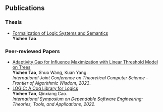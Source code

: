 <!-- (Asterisk denotes equal contribution) -->
## Publications

### Thesis
- [Formalization of Logic Systems and Semantics](https://ychtao.github.io/files/thesis.pdf)
<br>**Yichen Tao**.

### Peer-reviewed Papers
- [Adaptivity Gap for Influence Maximization with Linear Threshold Model on Trees](https://ychtao.github.io/files/ijtcs'23.pdf)
<br>**Yichen Tao**, Shuo Wang, Kuan Yang.
<br>*International Joint Conference on Theoretical Computer Science – Frontier of Algorithmic Wisdom, 2023*.
- [LOGIC: A Coq Library for Logics](https://ychtao.github.io/files/setta'22.pdf)
<br>**Yichen Tao**, Qinxiang Cao.
<br>*International Symposium on Dependable Software Engineering: Theories, Tools, and Applications, 2022*.
